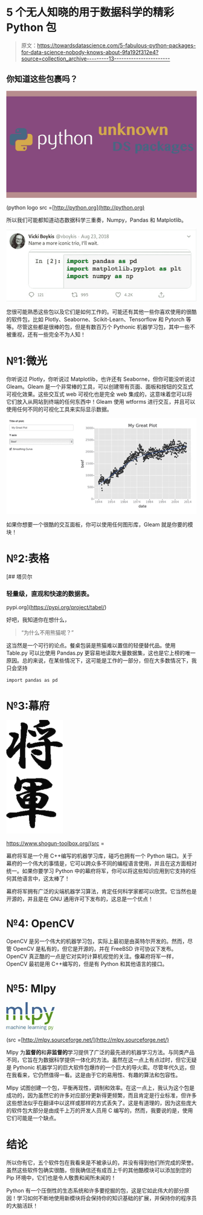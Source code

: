 # 5 个无人知晓的用于数据科学的精彩 Python 包

> 原文：<https://towardsdatascience.com/5-fabulous-python-packages-for-data-science-nobody-knows-about-9fa192f312e4?source=collection_archive---------13----------------------->

## 你知道这些包裹吗？

![](img/aea7ba2164fed352e78804f434563fe7.png)

(python logo src =[http://python.org](http://python.org)

所以我们可能都知道动态数据科学三重奏，Numpy，Pandas 和 Matplotlib。

![](img/fb62937923d7b3540d875c70d73f4e1b.png)

您很可能熟悉这些包以及它们是如何工作的。可能还有其他一些你喜欢使用的很酷的软件包，比如 Plotly、Seaborne、Scikit-Learn、Tensorflow 和 Pytorch 等等。尽管这些都是很棒的包，但是有数百万个 Pythonic 机器学习包，其中一些不被重视，还有一些完全不为人知！

# №1:微光

你听说过 Plotly，你听说过 Matplotlib，也许还有 Seaborne，但你可能没听说过 Gleam。Gleam 是一个非常棒的工具，可以创建带有页面、面板和按钮的交互式可视化效果。这些交互式 web 可视化也是完全 web 集成的，这意味着您可以将它们放入从网站到终端的任何东西中！Gleam 使用 wtforms 进行交互，并且可以使用任何不同的可视化工具来实际显示数据。

![](img/4b75ba405dd5b9c860f25f6fa182e547.png)

如果你想要一个很酷的交互面板，你可以使用任何图形库，Gleam 就是你要的模块！

# №2:表格

[](https://pypi.org/project/tabel/) [## 塔贝尔

### 轻量级，直观和快速的数据表。

pypi.org](https://pypi.org/project/tabel/) 

好吧，我知道你在想什么，

> “为什么不用熊猫呢？”

这当然是一个可行的论点。餐桌包装是熊猫难以置信的轻便替代品。使用 Table.py 可以比使用 Pandas.py 更容易地读取大量数据集，这也是它上榜的唯一原因。总的来说，在某些情况下，这可能是工作的一部分，但在大多数情况下，我只会坚持

```
import pandas as pd
```

# №3:幕府

![](img/7dc9f7455af24e261e78f18f70298110.png)

https://www.shogun-toolbox.org/(src =

幕府将军是一个用 C++编写的机器学习库，碰巧也拥有一个 Python 端口。关于幕府的一个伟大的事情是，它可以跨众多不同的编程语言使用，并且在这方面相对统一。如果你要学习 Python 中的幕府将军，你可以将这些知识应用到它支持的任何其他语言中，这太棒了！

幕府将军拥有广泛的尖端机器学习算法，肯定任何科学家都可以欣赏。它当然也是开源的，并且是在 GNU 通用许可下发布的，这总是一个优点！

# №4: OpenCV

OpenCV 是另一个伟大的机器学习包，实际上最初是由英特尔开发的。然而，尽管 OpenCV 是私有的，但它是开源的，并在 FreeBSD 许可协议下发布。OpenCV 真正酷的一点是它对实时计算机视觉的关注。像幕府将军一样，OpenCV 最初是用 C++编写的，但是有 Python 和其他语言的接口。

# №5: Mlpy

![](img/1ee16faf691edcdc8c42b5a1fce908e0.png)

(src =[http://mlpy.sourceforge.net/](http://mlpy.sourceforge.net/)

Mlpy 为**监督的**和**非监督的**学习提供了广泛的最先进的机器学习方法。与同类产品不同，它旨在为数据科学提供一体化的方法。虽然在这一点上有点过时，但它无疑是 Pythonic 机器学习的巨大软件包爆炸的一个巨大的导火索。尽管年代久远，但在我看来，它仍然值得一看。这是由于它的易用性、有趣的算法和包容性。

Mlpy 试图创建一个包，平衡再现性，调制和效率。在这一点上，我认为这个包是成功的，因为虽然它的许多对应部分更新得更频繁，而且肯定是行业标准，但许多这些想法似乎在翻译中以这样或那样的方式丢失了。这是有道理的，因为这些庞大的软件包大部分是由成千上万的开发人员用 C 编写的，然而，我要说的是，使用它们可能是一个缺点。

# 结论

所以你有它，五个软件包在我看来是不被承认的，并没有得到他们所完成的荣誉。虽然这些软件包确实很酷，但我确信还有成百上千的其他酷模块可以添加到您的 Pip 环境中，它们也是令人敬畏和闻所未闻的！

Python 有一个压倒性的生态系统和许多要挖掘的包，这是它如此伟大的部分原因！学习如何不断地使用新模块将会保持你的知识基础的扩展，并保持你的程序员的大脑活跃！